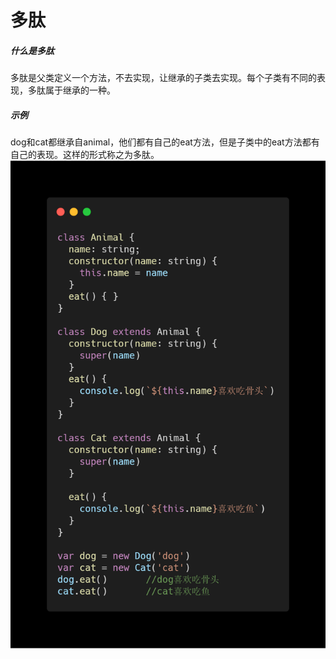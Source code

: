 # 多肽
##### 什么是多肽
多肽是父类定义一个方法，不去实现，让继承的子类去实现。每个子类有不同的表现，多肽属于继承的一种。

##### 示例
dog和cat都继承自animal，他们都有自己的eat方法，但是子类中的eat方法都有自己的表现。这样的形式称之为多肽。<br>
![avatar](./images/polypeptide/01.png)